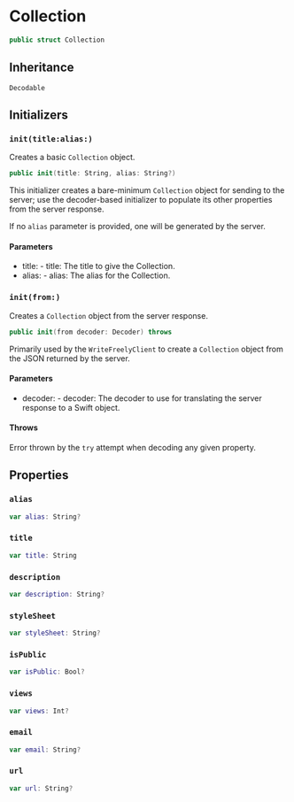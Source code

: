# Collection

``` swift
public struct Collection
```

## Inheritance

`Decodable`

## Initializers

### `init(title:alias:)`

Creates a basic `Collection` object.

``` swift
public init(title: String, alias: String?)
```

This initializer creates a bare-minimum `Collection` object for sending to the server; use the decoder-based
initializer to populate its other properties from the server response.

If no `alias` parameter is provided, one will be generated by the server.

#### Parameters

  - title: - title: The title to give the Collection.
  - alias: - alias: The alias for the Collection.

### `init(from:)`

Creates a `Collection` object from the server response.

``` swift
public init(from decoder: Decoder) throws
```

Primarily used by the `WriteFreelyClient` to create a `Collection` object from the JSON returned by the server.

#### Parameters

  - decoder: - decoder: The decoder to use for translating the server response to a Swift object.

#### Throws

Error thrown by the `try` attempt when decoding any given property.

## Properties

### `alias`

``` swift
var alias: String?
```

### `title`

``` swift
var title: String
```

### `description`

``` swift
var description: String?
```

### `styleSheet`

``` swift
var styleSheet: String?
```

### `isPublic`

``` swift
var isPublic: Bool?
```

### `views`

``` swift
var views: Int?
```

### `email`

``` swift
var email: String?
```

### `url`

``` swift
var url: String?
```
